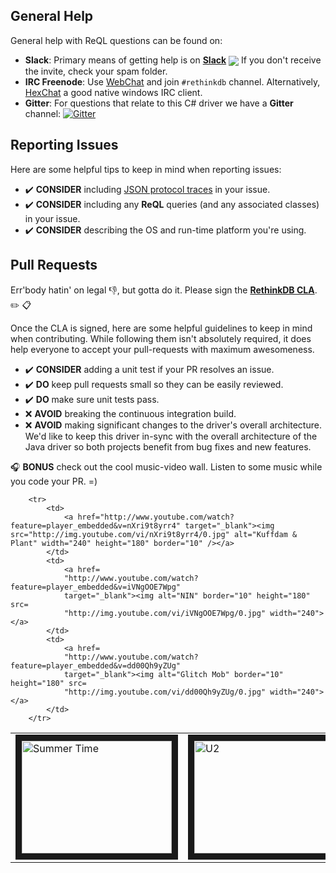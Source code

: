 General Help
------------
General help with ReQL questions can be found on:

* **Slack**: Primary means of getting help is on [**Slack**](http://slack.rethinkdb.com) <a href="http://slack.rethinkdb.com/"><img valign="middle"  src="http://slack.rethinkdb.com/badge.svg"></a>  If you don't receive the invite, check your spam folder.
* **IRC Freenode**: Use [WebChat](http://webchat.freenode.net/?channels=rethinkdb) and join `#rethinkdb` channel. Alternatively, [HexChat](https://hexchat.github.io/) a good native windows IRC client. 
* **Gitter**: For questions that relate to this C# driver we have a **Gitter** channel: [![Gitter](https://badges.gitter.im/Join%20Chat.svg)](https://gitter.im/bchavez/RethinkDb.Driver?utm_source=badge&utm_medium=badge&utm_campaign=pr-badge)
  

Reporting Issues
------------
Here are some helpful tips to keep in mind when reporting issues:

* :heavy_check_mark: **CONSIDER** including [JSON protocol traces](https://github.com/bchavez/RethinkDb.Driver/wiki/Protocol-Debugging) in your issue.
* :heavy_check_mark: **CONSIDER** including any **ReQL** queries (and any associated classes) in your issue.
* :heavy_check_mark: **CONSIDER** describing the OS and run-time platform you're using.

Pull Requests
------------
Err'body hatin' on legal :-1:, but gotta do it. Please sign the [**RethinkDB CLA**](http://rethinkdb.com/community/cla/). :pencil2: :clipboard:

Once the CLA is signed, here are some helpful guidelines to keep in mind when contributing.  While following them isn't absolutely required, it does help everyone to accept your pull-requests with maximum awesomeness.

* :heavy_check_mark: **CONSIDER** adding a unit test if your PR resolves an issue.
* :heavy_check_mark: **DO** keep pull requests small so they can be easily reviewed. 
* :heavy_check_mark: **DO** make sure unit tests pass.
* :x: **AVOID** breaking the continuous integration build. 
* :x: **AVOID** making significant changes to the driver's overall architecture. We'd like to keep this driver in-sync with the overall architecture of the Java driver so both projects benefit from bug fixes and new features.

:headphones: **BONUS** check out the cool music-video wall. Listen to some music while you code your PR. =)

<table>
        <tr>
            <td>
                <a href=
                "http://www.youtube.com/watch?feature=player_embedded&v=wvUQcnfwUUM"
                target="_blank"><img alt="Summer Time" border="10" height="180"
                src="http://img.youtube.com/vi/wvUQcnfwUUM/0.jpg" width=
                "240"></a>
            </td>
            <td>
                <a href=
                "http://www.youtube.com/watch?feature=player_embedded&v=XmSdTa9kaiQ"
                target="_blank"><img alt="U2" border="10" height="180" src=
                "http://img.youtube.com/vi/XmSdTa9kaiQ/0.jpg" width="240"></a>
            </td>
            <td>
                <a href=
                "http://www.youtube.com/watch?feature=player_embedded&v=7xzU9Qqdqww"
                target="_blank"><img alt="Cudi" border="10" height="180" src=
                "http://img.youtube.com/vi/7xzU9Qqdqww/0.jpg" width="240"></a>
            </td>
        </tr>



        <tr>
            <td>
                <a href="http://www.youtube.com/watch?feature=player_embedded&v=nXri9t8yrr4" target="_blank"><img src="http://img.youtube.com/vi/nXri9t8yrr4/0.jpg" alt="Kuffdam & Plant" width="240" height="180" border="10" /></a>
            </td>
            <td>
                <a href=
                "http://www.youtube.com/watch?feature=player_embedded&v=iVNgOOE7Wpg"
                target="_blank"><img alt="NIN" border="10" height="180" src=
                "http://img.youtube.com/vi/iVNgOOE7Wpg/0.jpg" width="240"></a>
            </td>
            <td>
                <a href=
                "http://www.youtube.com/watch?feature=player_embedded&v=dd00Qh9yZUg"
                target="_blank"><img alt="Glitch Mob" border="10" height="180" src=
                "http://img.youtube.com/vi/dd00Qh9yZUg/0.jpg" width="240"></a>
            </td>
        </tr>

</table>


